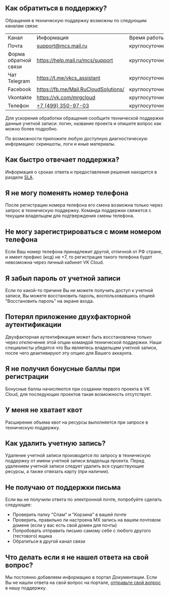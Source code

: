 ## Как обратиться в поддержку?

Обращения в техническую поддержку возможны по следующим каналам связи:

<table><tbody><tr><td>Канал</td><td>Информация</td><td>Время работы</td></tr><tr><td>Почта</td><td><a href="mailto:support@mcs.mail.ru">support@mcs.mail.ru</a></td><td>круглосуточно</td></tr><tr><td>Форма обратной связи</td><td><a href="https://help.mail.ru/mcs/support">https://help.mail.ru/mcs/support</a></td><td>круглосуточно</td></tr><tr><td>Чат Telegram</td><td><a href="https://t.me/vkcs_assistant" title="">https://t.me/vkcs_assistant</a></td><td>круглосуточно</td></tr><tr><td>Facebook</td><td><a href="https://fb.me/Mail.RuCloudSolutions/">https://fb.me/Mail.RuCloudSolutions/</a></td><td>круглосуточно</td></tr><tr><td>Vkontakte</td><td><a href="https://vk.com/mrgcloud">https://vk.com/mrgcloud</a></td><td>круглосуточно</td></tr><tr><td>Телефон</td><td><a href="tel://+7(499)350-97-03" title="">+7 (499) 350-97-03</a></td><td>круглосуточно</td></tr></tbody></table>

<info>

Для ускорения обработки обращения сообщите технической поддержке данные учетной записи: логин, название проекта и опишите вопрос как можно более подробно.

</info>

По возможности приложите любую доступную диагностическую информацию: скриншоты, логи и иные материалы.

## Как быстро отвечает поддержка?

Информация о сроках ответа и предоставления решения находится в разделе [SLA](https://mcs.mail.ru/help/ru_RU/support/support-info#section-1).

## Я не могу поменять номер телефона

После регистрации номера телефона его смена возможна только через запрос в техническую поддержку. Команда поддержки свяжется с текущим владельцем для подтверждения смены телефона.  

## Не могу зарегистрироваться с моим номером телефона

Если Ваш номер телефона принадлежит другой, отличной от РФ стране, и имеет префикс (код) не +7, то регистрация такого телефона будет невозможна через личный кабинет VK Cloud.

## Я забыл пароль от учетной записи

Если по какой-то причине Вы не можете получить доступ к учетной записи, Вы можете восстановить пароль, воспользовавшись опцией "Восстановить пароль" на экране входа.

## Потерял приложение двухфакторной аутентификации

Двухфакторная аутентификация может быть восстановлена только через отключение этой опции командой технической поддержки. Наши специалисты убедятся что Вы являетесь владельцем учетной записи, после чего деактивируют эту опцию для Вашего аккаунта.

## Я не получил бонусные баллы при регистрации

Бонусные баллы начисляются при создании первого проекта в VK Cloud, для последующих проектов такая возможность отсутствует.

## У меня не хватает квот

Расширение объема квот на ресурсы выполняется при запросе в техническую поддержку.  

## Как удалить учетную запись?

Удаление учетной записи производится по запросу в техническую поддержку от имени учетной записи владельца проекта. Перед удалением учетной записи следует удалить все существующие ресурсы, а также отвязать карту (при наличии).

## Не получаю от поддержки письма

Если вы не получили ответа по электронной почте, попробуйте сделать следующее:

- Проверить папку "Спам" и "Корзина" в вашей почте
- Проверить, правильно ли настроена MX запись на вашем почтовом домене (если у вас есть свой домен для почты)
- Попробовать отправить письмо самому себе с любого другого (тестового) ящика
- Обратиться в другой канал связи

## Что делать если я не нашел ответа на свой вопрос?

Мы постоянно добавляем информацию в портал Документации. Если Вы не нашли ответа на свой вопрос на портале, [отправьте свой вопрос](https://mcs.mail.ru/docs/contacts) в нашу поддержку.
